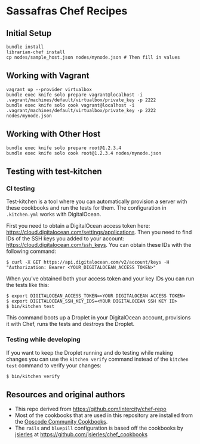 Sassafras Chef Recipes
======================

## Initial Setup

```
bundle install
librarian-chef install
cp nodes/sample_host.json nodes/mynode.json # Then fill in values
```

## Working with Vagrant

```
vagrant up --provider virtualbox
bundle exec knife solo prepare vagrant@localhost -i .vagrant/machines/default/virtualbox/private_key -p 2222
bundle exec knife solo cook vagrant@localhost -i .vagrant/machines/default/virtualbox/private_key -p 2222 nodes/mynode.json
```

## Working with Other Host

```
bundle exec knife solo prepare root@1.2.3.4
bundle exec knife solo cook root@1.2.3.4 nodes/mynode.json
```

## Testing with test-kitchen

### CI testing

Test-kitchen is a tool where you can automatically provision a server with these cookbooks and run the tests for them. The configuration in `.kitchen.yml` works with DigitalOcean.

First you need to obtain a DigitalOcean access token here: https://cloud.digitalocean.com/settings/applications. Then you need to find IDs of the SSH keys you added to your account: https://cloud.digitalocean.com/ssh_keys. You can obtain these IDs with the following command:

```
$ curl -X GET https://api.digitalocean.com/v2/account/keys -H "Authorization: Bearer <YOUR_DIGITALOCEAN_ACCESS TOKEN>"
```

When you've obtained both your access token and your key IDs you can run the tests like this:

```
$ export DIGITALOCEAN_ACCESS_TOKEN=<YOUR DIGITALOCEAN ACCESS TOKEN>
$ export DIGITALOCEAN_SSH_KEY_IDS=<YOUR DIGITALOCEAN SSH KEY ID>
$ bin/kitchen test
```

This command boots up a Droplet in your DigitalOcean account, provisions it with Chef, runs the tests and destroys the Droplet.

### Testing while developing

If you want to keep the Droplet running and do testing while making changes you can use the `kitchen verify` command instead of the `kitchen test` command to verify your changes:

```
$ bin/kitchen verify
```

## Resources and original authors

* This repo derived from https://github.com/intercity/chef-repo
* Most of the cookbooks that are used in this repository are installed from the [Opscode Community Cookbooks](http://community.opscode.com).
* The `rails` and `bluepill` configuration is based off the cookbooks by [jsierles](https://github.com/jsierles) at https://github.com/jsierles/chef_cookbooks
